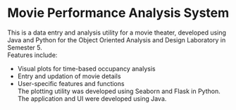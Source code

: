 # Movie Performance Analysis System
This is a data entry and analysis utility for a movie theater, developed using Java and Python for the Object Oriented Analysis and Design Laboratory in Semester 5. <br>
Features include: <br>
* Visual plots for time-based occupancy analysis <br>
* Entry and updation of movie details <br>
* User-specific features and functions <br>
The plotting utility was developed using Seaborn and Flask in Python. The application and UI were developed using Java.

